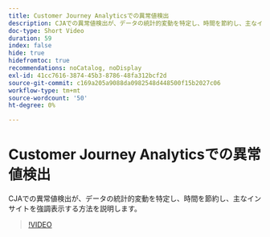 ```yaml
---
title: Customer Journey Analyticsでの異常値検出
description: CJAでの異常値検出が、データの統計的変動を特定し、時間を節約し、主なインサイトを強調表示する方法を説明します。
doc-type: Short Video
duration: 59
index: false
hide: true
hidefromtoc: true
recommendations: noCatalog, noDisplay
exl-id: 41cc7616-3874-45b3-8786-48fa312bcf2d
source-git-commit: c169a205a9088da0982548d448500f15b2027c06
workflow-type: tm+mt
source-wordcount: '50'
ht-degree: 0%

---
```


# Customer Journey Analyticsでの異常値検出

CJAでの異常値検出が、データの統計的変動を特定し、時間を節約し、主なインサイトを強調表示する方法を説明します。

<!-- 72_S106_3442453_58_anomaly-detection-in-customer-journey-analytics -->
>[!VIDEO](https://video.tv.adobe.com/v/3458302/?learn=on&enablevpops=true)
